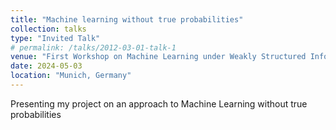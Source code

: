 ```yaml
---
title: "Machine learning without true probabilities"
collection: talks
type: "Invited Talk"
# permalink: /talks/2012-03-01-talk-1
venue: "First Workshop on Machine Learning under Weakly Structured Information"
date: 2024-05-03
location: "Munich, Germany"
---
```


Presenting my project on an approach to Machine Learning without true probabilities